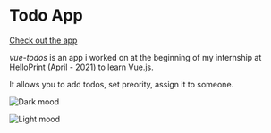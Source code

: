 # Todo App

[Check out the app](https://todo-light-dark.netlify.app/)

*vue-todos* is an app i worked on at the beginning of my internship at HelloPrint (April - 2021) to learn Vue.js.

It allows you to add todos, set preority, assign it to someone.

![Dark mood](https://user-images.githubusercontent.com/61993467/125948723-4a53105a-6659-4966-9ea9-74762a86db4e.png)

![Light mood](https://user-images.githubusercontent.com/61993467/125948307-eac1e457-5b0d-4c32-9073-13ef69ed456f.png)
